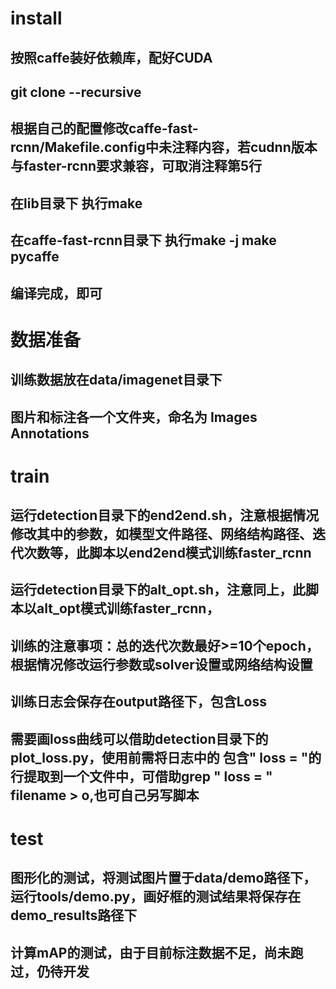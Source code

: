 # install
## 按照caffe装好依赖库，配好CUDA
## git clone --recursive
## 根据自己的配置修改caffe-fast-rcnn/Makefile.config中未注释内容，若cudnn版本与faster-rcnn要求兼容，可取消注释第5行
## 在lib目录下 执行make
## 在caffe-fast-rcnn目录下 执行make -j   make pycaffe
## 编译完成，即可

# 数据准备
## 训练数据放在data/imagenet目录下
## 图片和标注各一个文件夹，命名为 Images Annotations 

# train 
## 运行detection目录下的end2end.sh，注意根据情况修改其中的参数，如模型文件路径、网络结构路径、迭代次数等，此脚本以end2end模式训练faster_rcnn
## 运行detection目录下的alt_opt.sh，注意同上，此脚本以alt_opt模式训练faster_rcnn，
## 训练的注意事项：总的迭代次数最好>=10个epoch，根据情况修改运行参数或solver设置或网络结构设置
## 训练日志会保存在output路径下，包含Loss
## 需要画loss曲线可以借助detection目录下的plot_loss.py，使用前需将日志中的 包含" loss = "的行提取到一个文件中，可借助grep " loss = " filename > o,也可自己另写脚本

# test
## 图形化的测试，将测试图片置于data/demo路径下，运行tools/demo.py，画好框的测试结果将保存在demo_results路径下
## 计算mAP的测试，由于目前标注数据不足，尚未跑过，仍待开发
